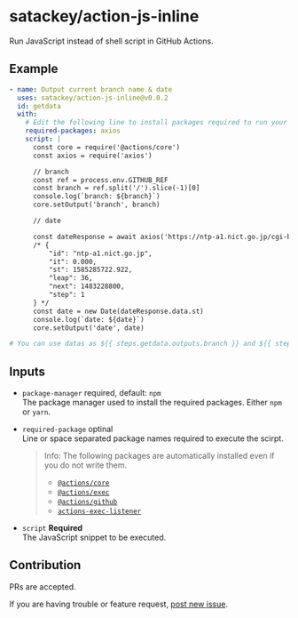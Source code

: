 # satackey/action-js-inline
Run JavaScript instead of shell script in GitHub Actions.

## Example
```yaml
- name: Output current branch name & date
  uses: satackey/action-js-inline@v0.0.2
  id: getdata
  with:
    # Edit the following line to install packages required to run your script.
    required-packages: axios
    script: |
      const core = require('@actions/core')
      const axios = require('axios')

      // branch
      const ref = process.env.GITHUB_REF
      const branch = ref.split('/').slice(-1)[0]
      console.log(`branch: ${branch}`)
      core.setOutput('branch', branch)

      // date

      const dateResponse = await axios('https://ntp-a1.nict.go.jp/cgi-bin/json')
      /* {
          "id": "ntp-a1.nict.go.jp",
          "it": 0.000,
          "st": 1585285722.922,
          "leap": 36,
          "next": 1483228800,
          "step": 1
      } */
      const date = new Date(dateResponse.data.st)
      console.log(`date: ${date}`)
      core.setOutput('date', date)

# You can use datas as ${{ steps.getdata.outputs.branch }} and ${{ steps.getdata.outputs.date }}
```

## Inputs
- `package-manager` required, default: `npm`  
  The package manager used to install the required packages.
  Either `npm` or `yarn`.

- `required-package` optinal  
  Line or space separated package names required to execute the scirpt.
  > Info: The following packages are automatically installed even if you do not write them.
  > - [`@actions/core`](https://github.com/actions/toolkit/tree/master/packages/core)
  > - [`@actions/exec`](https://github.com/actions/toolkit/tree/master/packages/exec)
  > - [`@actions/github`](https://github.com/actions/toolkit/tree/master/packages/github)
  > - [`actions-exec-listener`](https://github.com/satackey/actions-exec-listener)


- `script` **Required**  
    The JavaScript snippet to be executed.

## Contribution
PRs are accepted.

If you are having trouble or feature request, [post new issue](https://github.com/satackey/action-js-inline/issues/new).

<!-- ## Another Example -->